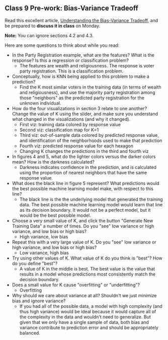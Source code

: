 ## Class 9 Pre-work: Bias-Variance Tradeoff

Read this excellent article, [Understanding the Bias-Variance Tradeoff](http://scott.fortmann-roe.com/docs/BiasVariance.html), and be prepared to **discuss it in class** on Monday.

**Note:** You can ignore sections 4.2 and 4.3.

Here are some questions to think about while you read:
* In the Party Registration example, what are the features? What is the response? Is this a regression or classification problem?
    * The features are wealth and religiousness. The response is voter party registration. This is a classification problem.
* Conceptually, how is KNN being applied to this problem to make a prediction?
    * Find the K most similar voters in the training data (in terms of wealth and religiousness), and use the majority party registration among those "neighbors" as the predicted party registration for the unknown individual.
* How do the four visualizations in section 3 relate to one another? Change the value of K using the slider, and make sure you understand what changed in the visualizations (and why it changed).
    * First viz: training data colored by response value
    * Second viz: classification map for K=1
    * Third viz: out-of-sample data colored by predicted response value, and identification of the neighborhoods used to make that prediction
    * Fourth viz: predicted response value for each hexagon
    * Changing K changes the predictions in the third and fourth viz
* In figures 4 and 5, what do the lighter colors versus the darker colors mean? How is the darkness calculated?
    * Darkness indicates confidence in the prediction, and is calculated using the proportion of nearest neighbors that have the same response value.
* What does the black line in figure 5 represent? What predictions would the best possible machine learning model make, with respect to this line?
    * The black line is the the underlying model that generated the training data. The best possible machine learning model would learn that line as its decision boundary. It would not be a perfect model, but it would be the best possible model.
* Choose a very small value of K, and click the button "Generate New Training Data" a number of times. Do you "see" low variance or high variance, and low bias or high bias?
    * High variance, low bias
* Repeat this with a very large value of K. Do you "see" low variance or high variance, and low bias or high bias?
    * Low variance, high bias
* Try using other values of K. What value of K do you think is "best"? How do you define "best"?
    * A value of K in the middle is best. The best value is the value that results in a model whose predictions most consistently match the decision boundary.
* Does a small value for K cause "overfitting" or "underfitting"?
    * Overfitting
* Why should we care about variance at all? Shouldn't we just minimize bias and ignore variance?
    * If you had all of the possible data, a model with high complexity (and thus high variance) would be ideal because it would capture all of the complexity in the data and wouldn't need to generalize. But given that we only have a single sample of data, both bias and variance contribute to prediction error and should be appropriately balanced.
